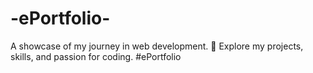 # -ePortfolio-
A showcase of my journey in web development. 🚀 Explore my projects, skills, and passion for coding. #ePortfolio

